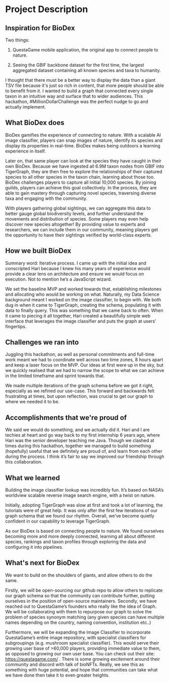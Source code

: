 # Project Description

## Inspiration for BioDex

Two things:

  1. QuestaGame mobile application, the original app to connect people to nature.

  2. Seeing the GBIF backbone dataset for the first time, the largest aggregated dataset containing all known species and taxa to humanity.

I thought that there must be a better way to display the data than a giant TSV file because it's just so rich in content, that more people should be able to benefit from it. I wanted to build a graph that connected every single taxon in an intuitive way and surface that to wider audiences. This hackathon, #MillionDollarChallenge was the perfect nudge to go and actually implement.

## What BioDex does

BioDex gamifies the experience of connecting to nature. With a scalable AI image classifier, players can snap images of nature, identify its species and display its properties in real-time. BioDex makes being outdoors a learning experience in itself.

Later on, that same player can look at the species they have caught in their own BioDex. Because we have ingested all 6.9M taxon nodes from GBIF into TigerGraph, they are then free to explore the relationships of their captured species to all other species in the taxon chain, learning about those too.
BioDex challenges players to capture all initial 10,000 species. By joining guilds, players can achieve this goal collectively. In the process, they are able to gain mastery through capturing novel species, traversing diverse taxa and engaging with the community.

With players gathering global sightings, we can aggregate this data to better gauge global biodiversity levels, and further understand the movements and distribution of species. Some players may even help discover new species altogether! By providing value to experts and researchers, we can include them in our community, meaning players get the opportunity to have their sightings verified by world-class experts.

## How we built BioDex

Summary word: Iterative process. I came up with the initial idea and conscripted Hari because I knew his many years of experience would provide a clear lens on architecture and ensure we would focus on execution. Not to mention he’s a JavaScript wizard.

We set the baseline MVP and worked towards that, establishing milestones and allocating who would be working on what. Naturally, my Data Science background meant I worked on the image classifier, to begin with. We both dug in when it came to TigerGraph, creating the schema, populating it with data to finally query. This was something that we came back to often. When it came to piecing it all together, Hari created a beautifully simple web interface that leverages the image classifier and puts the graph at users’ fingertips.

## Challenges we ran into

Juggling this hackathon, as well as personal commitments and full-time work meant we had to coordinate well across two time zones, 8 hours apart and keep a laser focus on the MVP. Our ideas at first were up in the sky, but we quickly realised that we had to narrow the scope to what we can achieve in the limited timeframe and sprint towards that.

We made multiple iterations of the graph schema before we got it right, especially as we refined our use-case. This forward and backwards felt frustrating at times, but upon reflection, was crucial to get our graph to where we needed it to be.

## Accomplishments that we're proud of

We said we would do something, and we actually did it. Hari and I are techies at heart and go way back to my first internship 6 years ago, where Hari was the senior developer teaching me Java. Though we clashed at times during this hackathon, together we managed to build something (hopefully) useful that we definitely are proud of, and learn from each other during the process. I think it’s fair to say we improved our friendship through this collaboration.

## What we learned

Building the image classifier lookup was incredibly fun. It’s based on NASA’s worldview scalable reverse image search engine, with a twist on nature.

Initially, adopting TigerGraph was slow at first and took a lot of learning, the tutorials were of great help. It was only after the first few iterations of our graph schema that we found our rhythm. Overall, we’ve become quietly confident in our capability to leverage TigerGraph.

As our BioDex is based on connecting people to nature. We found ourselves becoming more and more deeply connected, learning all about different species, rankings and taxon profiles through exploring the data and configuring it into pipelines.

## What's next for BioDex

We want to build on the shoulders of giants, and allow others to do the same.

Firstly, we will be open-sourcing our github repo to allow others to replicate our graph schema so that the community can contribute further, putting ourselves in the position of open-source maintainers.
Secondly, we have reached out to QuestaGame’s founders who really like the idea of Graph. We will be collaborating with them to repurpose our graph to solve the problem of species synonym matching (any given species can have multiple names depending on the country, naming convention, institution etc..)

Furthermore, we will be expanding the Image Classifier to incorporate QuestaGame’s entire image repository, with specialist classifiers for subgroupings (e.g. mushroom specialist classifier). This would serve their growing user base of >60,000 players, providing immediate value to them, as opposed to growing our own user base. You can check out their site: <https://questagame.com/> . There is some growing excitement around their community and discord with talk of bioNFTs.
Really, we see this as something with huge potential, and hope that communities can take what we have done then take it to even greater heights.
